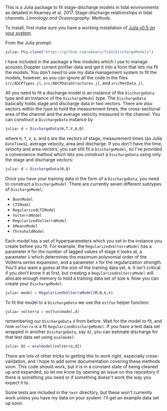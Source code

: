 This is a Julia package to fit stage-discharge models in tidal environments as detailed in Kearney et al. 2017. Stage-discharge relationships in tidal channels. *Limnology and Oceanography: Methods*.

To install, first make sure you have a working installation of [Julia v0.5 on your system](http://julialang.org/downloads/).

From the Julia prompt:

```julia
julia> Pkg.clone("https://github.com/wkearn/TidalDischargeModels")
```

I have included in the package a few modules which I use to manage acoustic Doppler current profiler data and get it into a form that lets me fit the models. You don't need to use my data management system to fit the models, however, so you can ignore all the code in the files `src/ADCPTypes.jl`, `src/ADCPDataStructures.jl`, and `src/MetData.jl`.

All you need to fit a discharge model is an instance of the `DischargeData` type and an instance of the `DischargeModel` type. The `DischargeData` basically holds stage and discharge data in two vectors. There are also vectors within the type to hold the measurement times, the cross-sectional area of the channel and the average velocity measured in the channel. You can construct a `DischargeData` instance by

```julia
julia> d = DischargeData(H,T,V,A,Q)
```

where `H`, `T`, `V`, `A`, and `Q` are the vectors of stage, measurement times (as Julia `DateTime`s), average velocity, area and discharge. If you don't have the time, velocity and area vectors, you can still fit a `DischargeModel`, so I've provided a convenience method which lets you construct a `DischargeData` using only the stage and discharge vectors:

```julia
julia> d = DischargeData(H,Q)
```

Once you have your training data in the form of a `DischargeData`, you need to construct a `DischargeModel`. There are currently seven different subtypes of `DischargeModel`:

- `BoonModel`
- `LTIModel`
- `RegularizedLTIModel`
- `VolterraModel`
- `RegularizedVolterraModel`
- `kMeansModel`
- `ThresholdModel`

Each model has a set of hyperparameters which you set in the instance you create before you fit. For example, the `RegularizedVolterraModel` has a parameter `M` for the number of lagged values of stage it looks at, a parameter `k` which determines the maximum polynomial order of the Volterra series expansion, and a parameter `λ` for the regularization strength. You'll also want a guess at the size of the training data set, `N`. It isn't critical if you don't know it at first, but creating a `RegularizedVolterraModel` will allocate enough memory to hold a training data set of size `N`. Now you can create your `DischargeModel`:

```julia
julia> model = RegularizedVolterraModel(M,N,k,λ)
```

To fit the model to a `DischargeData` we use the `estfun` helper function:

```julia
julia> volterra = estfun(model,d)
```

remembering our `DischargeData` `d` from before. Wait for the model to fit, and now `volterra` is a fit `RegularizedDischargeModel`. If you have a test data set wrapped in another `DischargeData`, say `d2`, you can estimate discharge for that test data set using `evalmodel`:

```julia
julia> Qt = evalmodel(volterra,d2)
```

There are lots of other tricks to getting this to work right, especially cross-validation, and I hope to add some documentation covering these methods soon. This code should work, but it is in a constant state of being cleaned up and expanded, so let me know by opening an issue on this repository if there is something you need or if something doesn't work the way you expect it to.

Some tests are included in the `test` directory, but these won't currently work unless you have my data on your system. I'll get an example data set up soon.
